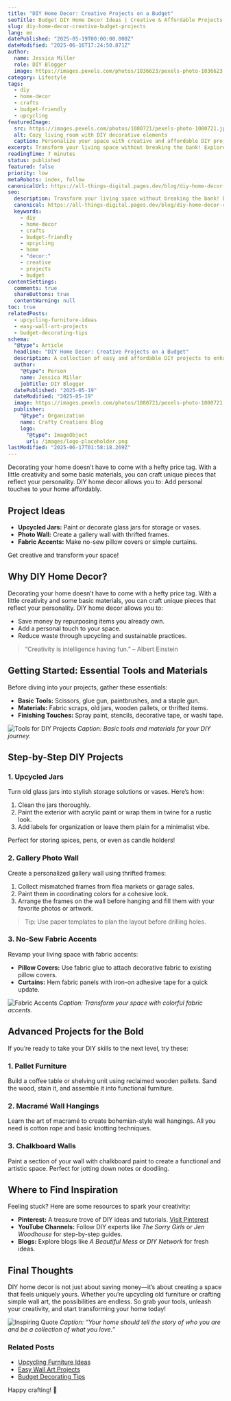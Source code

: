 ```yaml
---
title: "DIY Home Decor: Creative Projects on a Budget"
seoTitle: Budget DIY Home Decor Ideas | Creative & Affordable Projects
slug: diy-home-decor-creative-budget-projects
lang: en
datePublished: "2025-05-19T00:00:00.000Z"
dateModified: "2025-06-16T17:24:50.871Z"
author:
  name: Jessica Miller
  role: DIY Blogger
  image: https://images.pexels.com/photos/1036623/pexels-photo-1036623.jpeg?auto=compress&cs=tinysrgb&w=1260&h=750&dpr=2
category: Lifestyle
tags:
  - diy
  - home-decor
  - crafts
  - budget-friendly
  - upcycling
featuredImage:
  src: https://images.pexels.com/photos/1080721/pexels-photo-1080721.jpeg?auto=compress&cs=tinysrgb&w=1260&h=750&dpr=2
  alt: Cozy living room with DIY decorative elements
  caption: Personalize your space with creative and affordable DIY projects.
excerpt: Transform your living space without breaking the bank! Explore creative and budget-friendly DIY home decor projects, from upcycled furniture ideas to simple wall art techniques.
readingTime: 7 minutes
status: published
featured: false
priority: low
metaRobots: index, follow
canonicalUrl: https://all-things-digital.pages.dev/blog/diy-home-decor-creative-budget-projects
seo:
  description: Transform your living space without breaking the bank! Explore creative and budget-friendly DIY home decor projects, from upcycled furniture ideas to simple ...
  canonical: https://all-things-digital.pages.dev/blog/diy-home-decor-creative-budget-projects
  keywords:
    - diy
    - home-decor
    - crafts
    - budget-friendly
    - upcycling
    - home
    - "decor:"
    - creative
    - projects
    - budget
contentSettings:
  comments: true
  shareButtons: true
  contentWarning: null
toc: true
relatedPosts:
  - upcycling-furniture-ideas
  - easy-wall-art-projects
  - budget-decorating-tips
schema:
  "@type": Article
  headline: "DIY Home Decor: Creative Projects on a Budget"
  description: A collection of easy and affordable DIY projects to enhance your home decor.
  author:
    "@type": Person
    name: Jessica Miller
    jobTitle: DIY Blogger
  datePublished: "2025-05-19"
  dateModified: "2025-05-19"
  image: https://images.pexels.com/photos/1080721/pexels-photo-1080721.jpeg?auto=compress&cs=tinysrgb&w=1260&h=750&dpr=2
  publisher:
    "@type": Organization
    name: Crafty Creations Blog
    logo:
      "@type": ImageObject
      url: /images/logo-placeholder.png
lastModified: "2025-06-17T01:58:18.269Z"
---
```


Decorating your home doesn’t have to come with a hefty price tag. With a little creativity and some basic materials, you can craft unique pieces that reflect your personality. DIY home decor allows you to: Add personal touches to your home affordably.

## Project Ideas

- **Upcycled Jars:** Paint or decorate glass jars for storage or vases.
- **Photo Wall:** Create a gallery wall with thrifted frames.
- **Fabric Accents:** Make no-sew pillow covers or simple curtains.

Get creative and transform your space!

## Why DIY Home Decor?

Decorating your home doesn’t have to come with a hefty price tag. With a little creativity and some basic materials, you can craft unique pieces that reflect your personality. DIY home decor allows you to:

- Save money by repurposing items you already own.
- Add a personal touch to your space.
- Reduce waste through upcycling and sustainable practices.

> “Creativity is intelligence having fun.” – Albert Einstein

## Getting Started: Essential Tools and Materials

Before diving into your projects, gather these essentials:

- **Basic Tools:** Scissors, glue gun, paintbrushes, and a staple gun.
- **Materials:** Fabric scraps, old jars, wooden pallets, or thrifted items.
- **Finishing Touches:** Spray paint, stencils, decorative tape, or washi tape.

![Tools for DIY Projects](https://images.pexels.com/photos/392024/pexels-photo-392024.jpeg?auto=compress&cs=tinysrgb&w=1260&h=750&dpr=2)
_Caption: Basic tools and materials for your DIY journey._

## Step-by-Step DIY Projects

### 1. Upcycled Jars

Turn old glass jars into stylish storage solutions or vases. Here’s how:

1. Clean the jars thoroughly.
2. Paint the exterior with acrylic paint or wrap them in twine for a rustic look.
3. Add labels for organization or leave them plain for a minimalist vibe.

Perfect for storing spices, pens, or even as candle holders!

### 2. Gallery Photo Wall

Create a personalized gallery wall using thrifted frames:

1. Collect mismatched frames from flea markets or garage sales.
2. Paint them in coordinating colors for a cohesive look.
3. Arrange the frames on the wall before hanging and fill them with your favorite photos or artwork.

> Tip: Use paper templates to plan the layout before drilling holes.

### 3. No-Sew Fabric Accents

Revamp your living space with fabric accents:

- **Pillow Covers:** Use fabric glue to attach decorative fabric to existing pillow covers.
- **Curtains:** Hem fabric panels with iron-on adhesive tape for a quick update.

![Fabric Accents](https://images.pexels.com/photos/1045541/pexels-photo-1045541.jpeg?auto=compress&cs=tinysrgb&w=1260&h=750&dpr=2)
_Caption: Transform your space with colorful fabric accents._

## Advanced Projects for the Bold

If you’re ready to take your DIY skills to the next level, try these:

### 1. Pallet Furniture

Build a coffee table or shelving unit using reclaimed wooden pallets. Sand the wood, stain it, and assemble it into functional furniture.

### 2. Macramé Wall Hangings

Learn the art of macramé to create bohemian-style wall hangings. All you need is cotton rope and basic knotting techniques.

### 3. Chalkboard Walls

Paint a section of your wall with chalkboard paint to create a functional and artistic space. Perfect for jotting down notes or doodling.

## Where to Find Inspiration

Feeling stuck? Here are some resources to spark your creativity:

- **Pinterest:** A treasure trove of DIY ideas and tutorials. [Visit Pinterest](https://www.pinterest.com)
- **YouTube Channels:** Follow DIY experts like _The Sorry Girls_ or _Jen Woodhouse_ for step-by-step guides.
- **Blogs:** Explore blogs like _A Beautiful Mess_ or _DIY Network_ for fresh ideas.

## Final Thoughts

DIY home decor is not just about saving money—it’s about creating a space that feels uniquely yours. Whether you’re upcycling old furniture or crafting simple wall art, the possibilities are endless. So grab your tools, unleash your creativity, and start transforming your home today!

![Inspiring Quote](https://images.pexels.com/photos/590041/pexels-photo-590041.jpeg?auto=compress&cs=tinysrgb&w=1260&h=750&dpr=2)
_Caption: “Your home should tell the story of who you are and be a collection of what you love.”_

### Related Posts

- [Upcycling Furniture Ideas](#)
- [Easy Wall Art Projects](#)
- [Budget Decorating Tips](#)

Happy crafting! 🎨
